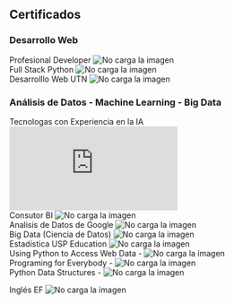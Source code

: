 <h2>Certificados</h2>

<h3>Desarrollo Web</h3>

Profesional Developer ![No carga la imagen]([https://github.com/ruizrlaurap0704/Certificados/blob/main/Desarrollo%20Web%20Digital%20House.jpg)<br>
Full Stack Python ![No carga la imagen]([https://github.com/ruizrlaurap0704/Certificados/blob/main/Full%20Stack%20Python%20Ruiz%20Laura.jpg)<br>
Desarrolllo Web UTN ![No carga la imagen]([https://github.com/ruizrlaurap0704/Certificados/blob/main/DesarolloWebUTN.jpg)<br>


<h3>Análisis de Datos - Machine Learning - Big Data</h3>

Tecnologas con Experiencia en la IA ![No carga la imagen](https://github.com/ruizrlaurap0704/Certificados/blob/main/Certificado_N4_-_Tecno_con_experiencia_en_la_IA.pdf)<br>
Consutor BI ![No carga la imagen](https://github.com/ruizrlaurap0704/Certificados/blob/main/Consultor%20BI.jpg)<br>
Analisis de Datos de Google ![No carga la imagen](https://github.com/ruizrlaurap0704/Certificados/blob/main/Analista%20de%20Datos%20de%20Google.jpg)<br>
Big Data (Ciencia de Datos) ![No carga la imagen](https://github.com/ruizrlaurap0704/Certificados/blob/main/Big%20Data%20Ruiz%20Laura.jpg)<br>
Estadística USP Education ![No carga la imagen](https://github.com/ruizrlaurap0704/Certificados/blob/main/Estadistica%20Capitulo%20General%20USP%20NF%201010.jpg)<br>
Using Python to Access Web Data - ![No carga la imagen](https://github.com/ruizrlaurap0704/Certificados/blob/main/Using%20Python%20to%20Access%20Web%20Data.jpg)<br>
Programing for Everybody - ![No carga la imagen](https://github.com/ruizrlaurap0704/Certificados/blob/main/Python%20Getting%20Start.jpg)<br>
Python Data Structures - ![No carga la imagen](https://github.com/ruizrlaurap0704/Certificados/blob/main/Python%20Data%20Structures.jpg)<br>

Inglés EF ![No carga la imagen](https://github.com/ruizrlaurap0704/Certificados/blob/main/EF%20SET%20Certificate.jpg)<br>
